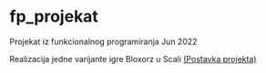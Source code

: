 # fp_projekat
Projekat iz funkcionalnog programiranja Jun 2022

Realizacija jedne varijante igre Bloxorz u Scali [(Postavka projekta)](FP_Projekat_2022_v1.0.pdf)